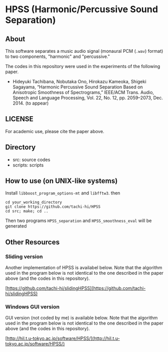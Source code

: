 # HPSS (Harmonic/Percussive Sound Separation)

## About

This software separates a music audio signal (monaural PCM (`.wav`) format) to two components, "harmonic" and "percussive."


The codes in this repository were used in the experiments of the following paper.

- Hideyuki Tachibana, Nobutaka Ono, Hirokazu Kameoka, Shigeki Sagayama, “Harmonic Percussive Sound Separation Based on Anisotropic Smoothness of Spectrograms,” IEEE/ACM Trans. Audio, Speech and Language Processing, Vol. 22, No. 12, pp. 2059–2073, Dec. 2014. (to appear)


## LICENSE

For academic use, please cite the paper above.


## Directory

+ src: source codes
+ scripts: scripts

## How to use (on UNIX-like systems)

Install `libboost_program_options-mt` and `libfftw3`.
then

    cd your_working_directory
    git clone https://github.com/tachi-hi/HPSS
    cd src; make; cd ..

Then two programs `HPSS_separation` and `HPSS_smoothness_eval` will be generated

## Other Resources
### Sliding version

Another implementation of HPSS is availabel below.
Note that the algorithm used in the program below is not identical to the one described in the paper above (and the codes in this repository).

[https://github.com/tachi-hi/slidingHPSS](https://github.com/tachi-hi/slidingHPSS)


### Windows GUI version 
GUI version (not coded by me) is available below.
Note that the algorithm used in the program below is not identical to the one described in the paper above (and the codes in this repository).

[http://hil.t.u-tokyo.ac.jp/software/HPSS/](http://hil.t.u-tokyo.ac.jp/software/HPSS/)

